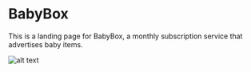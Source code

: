 # BabyBox

This is a landing page for BabyBox, a monthly subscription service that advertises baby items.

![alt text](https://i.ibb.co/tLTgDMP/babybox.png)
